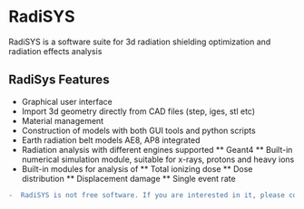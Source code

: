 # RadiSYS
RadiSYS is a software suite for 3d radiation shielding optimization and radiation effects analysis 


## RadiSys Features  

* Graphical user interface
* Import 3d geometry directly  from CAD files (step, iges, stl etc)
* Material management 
* Construction of models with both GUI tools and python scripts 
* Earth radiation belt models AE8, AP8 integrated
* Radiation analysis with different engines supported
** Geant4
** Built-in numerical simulation module, suitable for x-rays, protons and heavy ions
* Built-in modules for analysis of 
** Total ionizing dose
** Dose distribution 
** Displacement damage
** Single event rate

```diff
-  RadiSYS is not free software. If you are interested in it, please contact me by mail (dr.hualinxiao#gmail.com)
```
